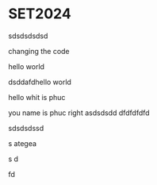 # SET2024



sdsdsdsdsd

changing the code 

hello world


dsddafdhello world 

hello whit is phuc

you name is phuc right 
asdsdsdd
dfdfdfdfd


sdsdsdssd

s
ategea

s
d


fd